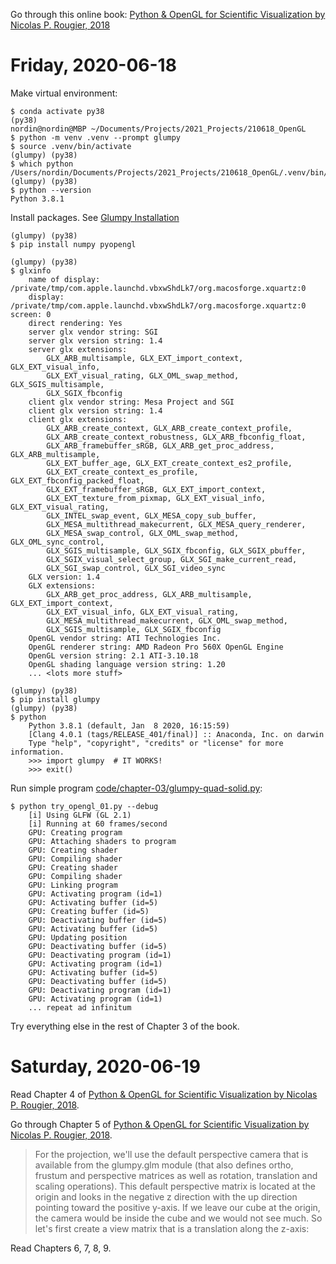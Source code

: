
Go through this online book: 
[Python & OpenGL for Scientific Visualization by Nicolas P. Rougier, 2018](https://www.labri.fr/perso/nrougier/python-opengl/)

# Friday, 2020-06-18

Make virtual environment:

    $ conda activate py38
    (py38)
    nordin@nordin@MBP ~/Documents/Projects/2021_Projects/210618_OpenGL
    $ python -m venv .venv --prompt glumpy
    $ source .venv/bin/activate
    (glumpy) (py38)
    $ which python
    /Users/nordin/Documents/Projects/2021_Projects/210618_OpenGL/.venv/bin/python
    (glumpy) (py38)
    $ python --version
    Python 3.8.1
    
Install packages. See [Glumpy Installation](https://glumpy.github.io/installation.html)
    
    (glumpy) (py38)
    $ pip install numpy pyopengl
    
    (glumpy) (py38)
    $ glxinfo
        name of display: /private/tmp/com.apple.launchd.vbxwShdLk7/org.macosforge.xquartz:0
        display: /private/tmp/com.apple.launchd.vbxwShdLk7/org.macosforge.xquartz:0  screen: 0
        direct rendering: Yes
        server glx vendor string: SGI
        server glx version string: 1.4
        server glx extensions:
            GLX_ARB_multisample, GLX_EXT_import_context, GLX_EXT_visual_info,
            GLX_EXT_visual_rating, GLX_OML_swap_method, GLX_SGIS_multisample,
            GLX_SGIX_fbconfig
        client glx vendor string: Mesa Project and SGI
        client glx version string: 1.4
        client glx extensions:
            GLX_ARB_create_context, GLX_ARB_create_context_profile,
            GLX_ARB_create_context_robustness, GLX_ARB_fbconfig_float,
            GLX_ARB_framebuffer_sRGB, GLX_ARB_get_proc_address, GLX_ARB_multisample,
            GLX_EXT_buffer_age, GLX_EXT_create_context_es2_profile,
            GLX_EXT_create_context_es_profile, GLX_EXT_fbconfig_packed_float,
            GLX_EXT_framebuffer_sRGB, GLX_EXT_import_context,
            GLX_EXT_texture_from_pixmap, GLX_EXT_visual_info, GLX_EXT_visual_rating,
            GLX_INTEL_swap_event, GLX_MESA_copy_sub_buffer,
            GLX_MESA_multithread_makecurrent, GLX_MESA_query_renderer,
            GLX_MESA_swap_control, GLX_OML_swap_method, GLX_OML_sync_control,
            GLX_SGIS_multisample, GLX_SGIX_fbconfig, GLX_SGIX_pbuffer,
            GLX_SGIX_visual_select_group, GLX_SGI_make_current_read,
            GLX_SGI_swap_control, GLX_SGI_video_sync
        GLX version: 1.4
        GLX extensions:
            GLX_ARB_get_proc_address, GLX_ARB_multisample, GLX_EXT_import_context,
            GLX_EXT_visual_info, GLX_EXT_visual_rating,
            GLX_MESA_multithread_makecurrent, GLX_OML_swap_method,
            GLX_SGIS_multisample, GLX_SGIX_fbconfig
        OpenGL vendor string: ATI Technologies Inc.
        OpenGL renderer string: AMD Radeon Pro 560X OpenGL Engine
        OpenGL version string: 2.1 ATI-3.10.18
        OpenGL shading language version string: 1.20
        ... <lots more stuff>

    (glumpy) (py38)
    $ pip install glumpy
    (glumpy) (py38)
    $ python
        Python 3.8.1 (default, Jan  8 2020, 16:15:59)
        [Clang 4.0.1 (tags/RELEASE_401/final)] :: Anaconda, Inc. on darwin
        Type "help", "copyright", "credits" or "license" for more information.
        >>> import glumpy  # IT WORKS!
        >>> exit()
        
Run simple program [code/chapter-03/glumpy-quad-solid.py](https://www.labri.fr/perso/nrougier/python-opengl/):

    $ python try_opengl_01.py --debug
        [i] Using GLFW (GL 2.1)
        [i] Running at 60 frames/second
        GPU: Creating program
        GPU: Attaching shaders to program
        GPU: Creating shader
        GPU: Compiling shader
        GPU: Creating shader
        GPU: Compiling shader
        GPU: Linking program
        GPU: Activating program (id=1)
        GPU: Activating buffer (id=5)
        GPU: Creating buffer (id=5)
        GPU: Deactivating buffer (id=5)
        GPU: Activating buffer (id=5)
        GPU: Updating position
        GPU: Deactivating buffer (id=5)
        GPU: Deactivating program (id=1)
        GPU: Activating program (id=1)
        GPU: Activating buffer (id=5)
        GPU: Deactivating buffer (id=5)
        GPU: Deactivating program (id=1)
        GPU: Activating program (id=1)
        ... repeat ad infinitum
        
Try everything else in the rest of Chapter 3 of the book.


# Saturday, 2020-06-19

Read Chapter 4 of [Python & OpenGL for Scientific Visualization by Nicolas P. Rougier, 2018](https://www.labri.fr/perso/nrougier/python-opengl/).

Go through Chapter 5 of [Python & OpenGL for Scientific Visualization by Nicolas P. Rougier, 2018](https://www.labri.fr/perso/nrougier/python-opengl/).

>For the projection, we'll use the default perspective camera that is available from the glumpy.glm module (that also defines ortho, frustum and perspective matrices as well as rotation, translation and scaling operations). This default perspective matrix is located at the origin and looks in the negative z direction with the up direction pointing toward the positive y-axis. If we leave our cube at the origin, the camera would be inside the cube and we would not see much. So let's first create a view matrix that is a translation along the z-axis:

Read Chapters 6, 7, 8, 9.